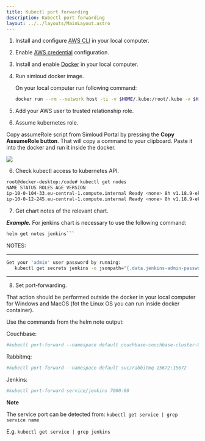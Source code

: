 ```yaml
---
title: Kubectl port forwarding
description: Kubectl port forwarding
layout: ../../layouts/MainLayout.astro
---
```



1. Install and configure [AWS CLI](https://docs.aws.amazon.com/cli/latest/userguide/getting-started-install.html) in your local computer.
2. Enable [AWS credential](https://docs.aws.amazon.com/cli/latest/userguide/cli-configure-files.html) configuration.

2. Install and enable [Docker](https://docs.docker.com/get-docker/) in your local computer.

3. Run simloud docker image.

   On your local computer run following command:

   ```sh
   docker run --rm --network host -ti -v $HOME/.kube:/root/.kube -v $HOME/.ssh:/root/.ssh -v $HOME/.aws:/root/.aws simloud/aws-tools:1.1.43 /bin/bash
   ```

4. Add your AWS user to trusted relationship role.

5. Assume kubernetes role.

Copy assumeRole script from Simloud Portal by pressing the **Copy AssumeRole button**. That will copy a command to your clipboard. Paste it into the docker and run it inside the docker.

![](/img/kubernetes/kubectl-port-forwarding/1.png)


6. Check kubectl access to kubernetes API.

```sh
root@docker-desktop:/code# kubectl get nodes
NAME STATUS ROLES AGE VERSION
ip-10-0-104-33.eu-central-1.compute.internal Ready <none> 8h v1.18.9-eks-d1db3c
ip-10-0-12-245.eu-central-1.compute.internal Ready <none> 8h v1.18.9-eks-d1db3c
```

7. Get chart notes of the relevant chart.


_**Example.**_ For jenkins chart is necessary to use the following command:

```sh
helm get notes jenkins```
```

NOTES:

----------------
```sh
Get your 'admin' user password by running:
   kubectl get secrets jenkins -o jsonpath="{.data.jenkins-admin-password}" | base64 -d ; echo
```
----------------




8. Set port-forwarding.

That action should be performed outside the docker in your local computer for Windows and MacOS
(fot the Linux OS you can run inside docker container).

Use the commands from the helm note output:

Couchbase:

```sh
#kubectl port-forward --namespace default couchbase-couchbase-cluster-0000 8091:8091
```

Rabbitmq:

```sh
#kubectl port-forward --namespace default svc/rabbitmq 15672:15672
```

Jenkins:

```sh
#kubectl port-forward service/jenkins 7000:80
```

**Note**

The service port can be detected from: `kubectl get service | grep service name`

E.g. `kubectl get service | grep jenkins`
